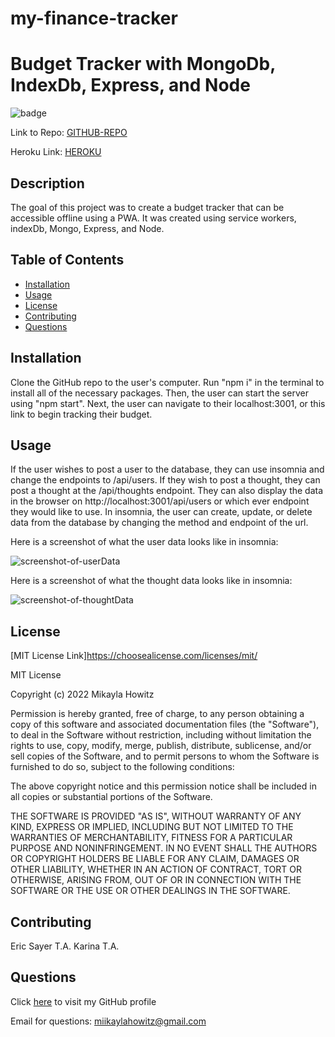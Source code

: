 # my-finance-tracker


# Budget Tracker with MongoDb, IndexDb, Express, and Node

![badge](https://img.shields.io/badge/MIT-License-Green)

Link to Repo: [GITHUB-REPO](https://github.com/mhowitz/my-finance-tracker)

Heroku Link: [HEROKU](https://whispering-lowlands-53216.herokuapp.com)


## Description


The goal of this project was to create a budget tracker that can be accessible offline using a PWA. It was created using service workers, indexDb, Mongo, Express, and Node. 

## Table of Contents

* [Installation](#installation)
* [Usage](#usage)
* [License](#license)
* [Contributing](#contributing)
* [Questions](#questions)


## Installation

Clone the GitHub repo to the user's computer. Run "npm i" in the terminal to install all of the necessary packages. Then, the user can start the server using "npm start". Next, the user can navigate to their localhost:3001, or this link to begin tracking their budget.

## Usage

If the user wishes to post a user to the database, they can use insomnia and change the endpoints to /api/users. If they wish to post a thought, they can post a thought at the /api/thoughts endpoint. They can also display the data in the browser on http://localhost:3001/api/users or which ever endpoint they would like to use. In insomnia, the user can create, update, or delete data from the database by changing the method and endpoint of the url. 

Here is a screenshot of what the user data looks like in insomnia:

![screenshot-of-userData](images/createdUser.jpg)


Here is a screenshot of what the thought data looks like in insomnia:

![screenshot-of-thoughtData](images/postThoughts.jpg)

## License 

[MIT License Link]https://choosealicense.com/licenses/mit/

MIT License

Copyright (c) 2022 Mikayla Howitz

Permission is hereby granted, free of charge, to any person obtaining a copy of this software and associated documentation files (the "Software"), to deal in the Software without restriction, including without limitation the rights to use, copy, modify, merge, publish, distribute, sublicense, and/or sell copies of the Software, and to permit persons to whom the Software is furnished to do so, subject to the following conditions:

The above copyright notice and this permission notice shall be included in all copies or substantial portions of the Software.

THE SOFTWARE IS PROVIDED "AS IS", WITHOUT WARRANTY OF ANY KIND, EXPRESS OR IMPLIED, INCLUDING BUT NOT LIMITED TO THE WARRANTIES OF MERCHANTABILITY, FITNESS FOR A PARTICULAR PURPOSE AND NONINFRINGEMENT. IN NO EVENT SHALL THE AUTHORS OR COPYRIGHT HOLDERS BE LIABLE FOR ANY CLAIM, DAMAGES OR OTHER LIABILITY, WHETHER IN AN ACTION OF CONTRACT, TORT OR OTHERWISE, ARISING FROM, OUT OF OR IN CONNECTION WITH THE SOFTWARE OR THE USE OR OTHER DEALINGS IN THE SOFTWARE.

## Contributing
Eric Sayer T.A.
Karina T.A.

## Questions

Click [here](https://github.com/mhowitz) to visit my GitHub profile

Email for questions: miikaylahowitz@gmail.com
